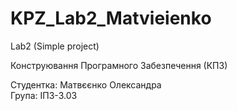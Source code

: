 # KPZ_Lab2_Matvieienko

Lab2 (Simple project)

Конструювання Програмного Забезпечення (КПЗ)

Студентка: Матвєєнко Олександра  
Група: ІПЗ-3.03
